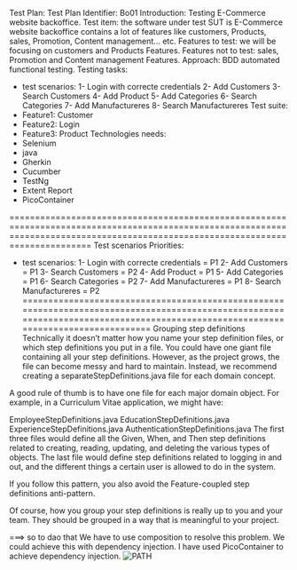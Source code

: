 Test Plan:
Test Plan Identifier: Bo01
Introduction: Testing E-Commerce website backoffice.
Test item: the software under test SUT is E-Commerce website backoffice contains a lot of features like customers, Products, sales, Promotion, Content management... etc.
Features to test: we will be focusing on customers and Products Features.
Features not to test: sales, Promotion and Content management Features.
Approach: BDD  automated functional testing.
Testing tasks: 
- test scenarios:
  1- Login with correcte credentials
  2- Add Customers
  3- Search Customers
  4- Add Product
  5- Add Categories
  6- Search Categories
  7- Add Manufactureres
  8- Search Manufactureres
 Test suite: 
- Feature1: Customer
- Feature2: Login
- Feature3: Product
Technologies needs:
- Selenium
- java
- Gherkin
- Cucumber
- TestNg
- Extent Report
- PicoContainer
  
 ==================================================================================================================================================================================
 Test scenarios Priorities:
 - test scenarios: 
  1- Login with correcte credentials = P1
  2- Add Customers = P1
  3- Search Customers = P2
  4- Add Product = P1
  5- Add Categories = P1
  6- Search Categories = P2
  7- Add Manufactureres = P1
  8- Search Manufactureres = P2
 ==================================================================================================================================================================================
Grouping step definitions
Technically it doesn’t matter how you name your step definition files, or which step definitions you put in a file. You could have one giant file containing all your step definitions. However, as the project grows, the file can become messy and hard to maintain. Instead, we recommend creating a separateStepDefinitions.java file for each domain concept.

A good rule of thumb is to have one file for each major domain object.
For example, in a Curriculum Vitae application, we might have:

EmployeeStepDefinitions.java
EducationStepDefinitions.java
ExperienceStepDefinitions.java
AuthenticationStepDefinitions.java
The first three files would define all the Given, When, and Then step definitions related to creating, reading, updating, and deleting the various types of objects. The last file would define step definitions related to logging in and out, and the different things a certain user is allowed to do in the system.

If you follow this pattern, you also avoid the Feature-coupled step definitions anti-pattern.

Of course, how you group your step definitions is really up to you and your team. They should be grouped in a way that is meaningful to your project.

===> so to dao that We have to use composition to resolve this problem. We could achieve this with dependency injection. I have used PicoContainer to achieve dependency injection.
![PATH](https://github.com/Mariem-ro/BDD_Cucumber_Selenium_java/assets/66451325/5c15d2a0-06bf-4375-ab8b-98c381da83b3)


